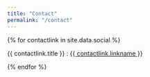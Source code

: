 ```yaml
---
title: "Contact"
permalink: "/contact"
---
```


<div class="col-lg-12 mb-4">
	<div class="p-4 border rounded">
		{% for contactlink in site.data.social %}
			<div class="row">
				<p>{{ contactlink.title }} : <a href="{{ contactlink.url }}" target="_blank">{{ contactlink.linkname }}</a></p>
			</div>
		{% endfor %}
	</div>
</div>
